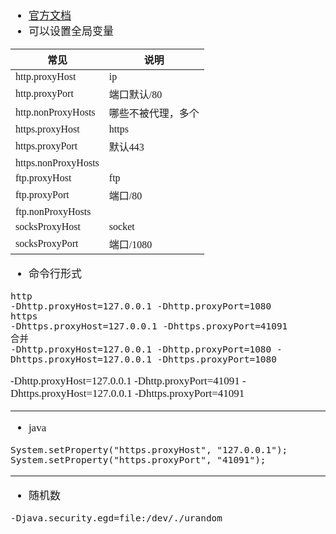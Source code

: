 <span  style="font-family: Simsun,serif; font-size: 17px; ">

- [官方文档](https://docs.oracle.com/javase/8/docs/technotes/guides/net/proxies.html)
- 可以设置全局变量


常见 | 说明
---|---
http.proxyHost | ip
http.proxyPort | 端口默认/80
http.nonProxyHosts | 哪些不被代理，多个|分隔，*通配符
https.proxyHost | https
https.proxyPort | 默认443
https.nonProxyHosts |
ftp.proxyHost | ftp
ftp.proxyPort |端口/80
ftp.nonProxyHosts |
socksProxyHost | socket
socksProxyPort | 端口/1080

- 命令行形式
~~~
http
-Dhttp.proxyHost=127.0.0.1 -Dhttp.proxyPort=1080
https
-Dhttps.proxyHost=127.0.0.1 -Dhttps.proxyPort=41091
合并
-Dhttp.proxyHost=127.0.0.1 -Dhttp.proxyPort=1080 -Dhttps.proxyHost=127.0.0.1 -Dhttps.proxyPort=1080
~~~

-Dhttp.proxyHost=127.0.0.1 -Dhttp.proxyPort=41091 -Dhttps.proxyHost=127.0.0.1 -Dhttps.proxyPort=41091

---

- java
~~~
System.setProperty("https.proxyHost", "127.0.0.1");
System.setProperty("https.proxyPort", "41091");
~~~

---

- 随机数
~~~
-Djava.security.egd=file:/dev/./urandom
~~~

</span>